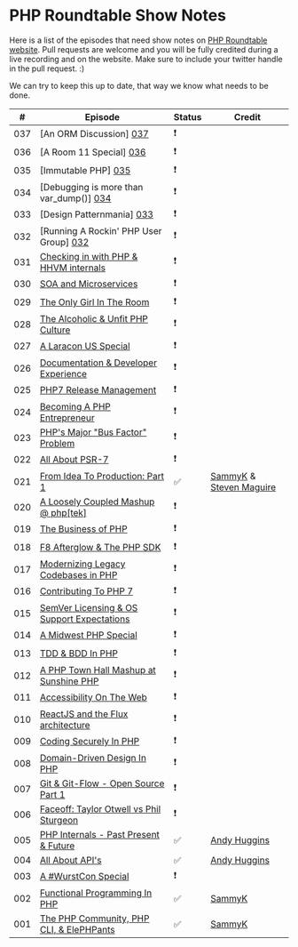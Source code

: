 # PHP Roundtable Show Notes

Here is a list of the episodes that need show notes on [PHP Roundtable website](https:​/​/​www.phproundtable.com). Pull requests are welcome and you will be fully credited during a live recording and on the website. Make sure to include your twitter handle in the pull request. :)

We can try to keep this up to date, that way we know what needs to be done.

|  #  |  Episode  |  Status  |  Credit  |
|-----|-----------|----------|----------|
|  037  |  [An ORM Discussion] [037]​  |  :exclamation:  |    |
|  036  |  [A Room 11 Special] [036]​  |  :exclamation:  |    |
|  035  |  [Immutable PHP] [035]​  |  :exclamation:  |    |
|  034  |  [Debugging is more than var_dump()​​] [034]  |  :exclamation:  |    |
|  033  |  [Design Patternmania​] [033]​  |  :exclamation:  |    |
|  032  |  [Running A Rockin' PHP User Group​] [032]​  |  :exclamation:  |    |
|  031  |  [Checking in with PHP & HHVM internals​](https:​/​/​www.phproundtable.com/​episode/​checking-in-with-php-and-hhvm-internals)​  |  :exclamation:  |    |
|  030  |  [SOA and Microservices​](https:​/​/​www.phproundtable.com/​episode/​service-oriented-architecture-and-microservices)​  |  :exclamation:  |    |
|  029  |  [The Only Girl In The Room​​](https:​/​/​www.phproundtable.com/​episode/​being-a-woman-in-the-php-community)  |  :exclamation:  |    |
|  028  |  [The Alcoholic & Unfit PHP Culture​​](https:​/​/​www.phproundtable.com/​episode/​the-alcoholic-and-unfit-php-culture)  |  :exclamation:  |    |
|  027  |  [A Laracon US Special​](https:​/​/​www.phproundtable.com/​episode/​a-2015-laracon-us-special)​  |  :exclamation:  |    |
|  026  |  [Documentation & Developer Experience​](https:​/​/​www.phproundtable.com/​episode/​documentation-and-developer-experience)​  |  :exclamation:  |    |
|  025  |  [PHP7 Release Management​](https:​/​/​www.phproundtable.com/​episode/​php7-release-management)​  |  :exclamation:  |    |
|  024  |  [Becoming A PHP Entrepreneur​](https:​/​/​www.phproundtable.com/​episode/​how-to-become-a-php-entrepreneur)​  |  :exclamation:  |    |
|  023  |  [PHP's Major "Bus Factor" Problem​](https:​/​/​www.phproundtable.com/​episode/​how-the-bus-factor-may-negatively-impact-the-php-ecosystem)​  |  :exclamation:  |    |
|  022  |  [All About PSR-7​​](https:​/​/​www.phproundtable.com/​episode/​psr-7-streams-immutability-middleware-oh-my)  |  :exclamation:  |    |
|  021  |  [From Idea To Production: Part 1​](https:​/​/​www.phproundtable.com/​episode/​part-1-turning-an-idea-into-code-for-production)​  |  :white_check_mark:  |  [SammyK](https://twitter.com/SammyK) & [Steven Maguire](https://twitter.com/StevenMaguire)  |
|  020  |  [A Loosely Coupled Mashup @ php[tek]​](https:​/​/​www.phproundtable.com/​episode/​a-loosely-coupled-mashup-phptek-2015)​  |  :exclamation:  |    |
|  019  |  [The Business of PHP​​](https:​/​/​www.phproundtable.com/​episode/​the-business-side-of-php-clients-customer-service-pricing-oh-my)  |  :exclamation:  |    |
|  018  |  [F8 Afterglow & The PHP SDK​](https:​/​/​www.phproundtable.com/​episode/​f8-2015-facebook-developer-conference-and-the-new-php-sdk)​  |  :exclamation:  |    |
|  017  |  [Modernizing Legacy Codebases in PHP​](https:​/​/​www.phproundtable.com/​episode/​how-to-convert-a-legacy-codebase-to-modern-php)​  |  :exclamation:  |    |
|  016  |  [Contributing To PHP 7​](https:​/​/​www.phproundtable.com/​episode/​contributing-to-php-7-with-the-gophp7-ext-project)​  |  :exclamation:  |    |
|  015  |  [SemVer Licensing & OS Support Expectations​](https:​/​/​www.phproundtable.com/​episode/​semver-licensing-os-support-expectations-open-source-series-part-2)​  |  :exclamation:  |    |
|  014  |  [A Midwest PHP Special​](https:​/​/​www.phproundtable.com/​episode/​a-2015-midwest-php-special)​  |  :exclamation:  |    |
|  013  |  [TDD & BDD In PHP​](https:​/​/​www.phproundtable.com/​episode/​test-driven-development-and-behavior-driven-development-in-php)​  |  :exclamation:  |    |
|  012  |  [A PHP Town Hall Mashup at Sunshine PHP​​](https:​/​/​www.phproundtable.com/​episode/​a-2015-sunshine-php-special)  |  :exclamation:  |    |
|  011  |  [Accessibility On The Web​​](https:​/​/​www.phproundtable.com/​episode/​accessibility-on-the-web)  |  :exclamation:  |    |
|  010  |  [ReactJS and the Flux architecture​​](https:​/​/​www.phproundtable.com/​episode/​implementing-reactjs-and-the-flux-application-architecture)  |  :exclamation:  |    |
|  009  |  [Coding Securely In PHP​](https:​/​/​www.phproundtable.com/​episode/​coding-securely-in-php)​  |  :exclamation:  |    |
|  008  |  [Domain-Driven Design In PHP​](https:​/​/​www.phproundtable.com/​episode/​domain-driven-design-in-php)​  |  :exclamation:  |    |
|  007  |  [Git & Git-Flow - Open Source Part 1​](https:​/​/​www.phproundtable.com/​episode/​open-source-series-part-1-git-git-flow)​  |  :exclamation:  |    |
|  006  |  [Faceoff: Taylor Otwell vs Phil Sturgeon​​](https:​/​/​www.phproundtable.com/​episode/​faceoff-taylor-otwell-vs-phil-sturgeon-debating-all-the-things)  |  :exclamation:  |    |
|  005  |  [PHP Internals - Past Present & Future​​](https:​/​/​www.phproundtable.com/​episode/​php-internals-past-present-future)  |  :white_check_mark:  |  [Andy Huggins](https://twitter.com/andy_huggins)  |
|  004  |  [All About API's​​](https:​/​/​www.phproundtable.com/​episode/​all-about-web-apis-raml-oauth-hateoas)  |  :white_check_mark:  |  [Andy Huggins](https://twitter.com/andy_huggins)  |
|  003  |  [A #WurstCon Special​](https:​/​/​www.phproundtable.com/​episode/​a-2014-wurstcon-special)​  |  :exclamation:  |    |
|  002  |  [Functional Programming In PHP​​](https:​/​/​www.phproundtable.com/​episode/​functional-programming-non-blocking-asynchronous-event-driven-in-php)  |  :white_check_mark:  |  [SammyK](https://twitter.com/SammyK)  |
|  001  |  [The PHP Community, PHP CLI, & ElePHPants​](https:​/​/​www.phproundtable.com/​episode/​the-php-community-php-from-the-command-line-and-elephpants)  |  :white_check_mark:  |  [SammyK](https://twitter.com/SammyK)  |

[037]: https://www.phproundtable.com/episode/orms-and-the-active-record-data-mapper-paradigms
[036]: https://www.phproundtable.com/episode/discussions-from-room-11-on-stack-overflow
[035]: https:​/​/​www.phproundtable.com/​episode/​immutability-and-functional-concepts-in-php
[034]: https:​/​/​www.phproundtable.com/​episode/​debugging-is-more-than-var-dump
[033]: https:​/​/​www.phproundtable.com/​episode/​keeping-code-simple-in-a-design-pattern-world
[032]: https:​/​/​www.phproundtable.com/​episode/​running-a-rockin-php-user-group
